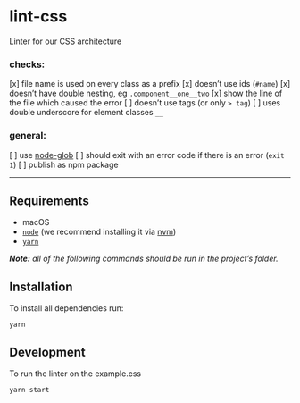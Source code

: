# lint-css

Linter for our CSS architecture

### checks:

[x] file name is used on every class as a prefix
[x] doesn’t use ids (`#name`)
[x] doesn’t have double nesting, eg `.component__one__two`
[x] show the line of the file which caused the error
[ ] doesn’t use tags (or only `> tag`)
[ ] uses double underscore for element classes `__`

### general:

[ ] use [node-glob](https://github.com/isaacs/node-glob)
[ ] should exit with an error code if there is an error (`exit 1`)
[ ] publish as npm package

---

## Requirements

- macOS
- [`node`](https://nodejs.org/en/) (we recommend installing it via [nvm](https://github.com/creationix/nvm))
- [`yarn`](https://yarnpkg.com)

**_Note:_** _all of the following commands should be run in the project’s folder._

## Installation

To install all dependencies run:

```
yarn
```

## Development

To run the linter on the example.css

```
yarn start
```
